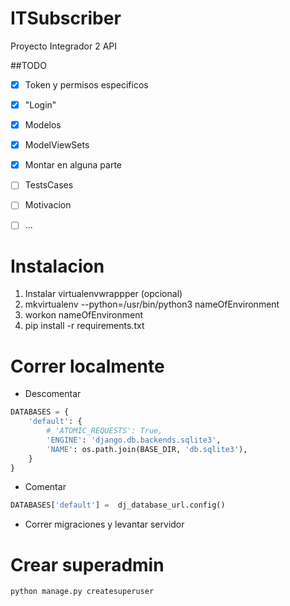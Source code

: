 # ITSubscriber
Proyecto Integrador 2 API

##TODO
- [x] Token y permisos especificos
- [x] "Login"
- [x] Modelos
- [x] ModelViewSets
- [x] Montar en alguna parte
- [ ] TestsCases
- [ ] Motivacion
- [ ] ...


# Instalacion
1. Instalar virtualenvwrappper (opcional)
2. mkvirtualenv --python=/usr/bin/python3 nameOfEnvironment
3. workon nameOfEnvironment
4. pip install -r requirements.txt

# Correr localmente

- Descomentar
```python
DATABASES = {
    'default': {
        # 'ATOMIC_REQUESTS': True,
        'ENGINE': 'django.db.backends.sqlite3',
        'NAME': os.path.join(BASE_DIR, 'db.sqlite3'),
    }
}
```

- Comentar
```python
DATABASES['default'] =  dj_database_url.config()
```

- Correr migraciones y levantar servidor

# Crear superadmin
```python
python manage.py createsuperuser
```